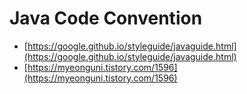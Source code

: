 # Java Code Convention

* [https://google.github.io/styleguide/javaguide.html](https://google.github.io/styleguide/javaguide.html)
* [https://myeonguni.tistory.com/1596](https://myeonguni.tistory.com/1596)
